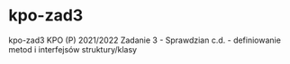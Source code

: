 # kpo-zad3

kpo-zad3
KPO (P) 2021/2022
Zadanie 3 -   Sprawdzian c.d. - definiowanie metod i interfejsów struktury/klasy 


